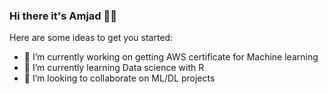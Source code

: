 ### Hi there it's Amjad 👩‍🦳

<!--
**AmjadAlsulami/amjadalsulami** is a ✨ _special_ ✨ repository because its `README.md` (this file) appears on your GitHub profile.
-->
Here are some ideas to get you started:

- 🔭 I’m currently working on getting AWS certificate for Machine learning
- 🌱 I’m currently learning Data science with R
- 👯 I’m looking to collaborate on ML/DL projects


